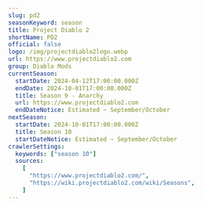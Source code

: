 ```yaml
---
slug: pd2
seasonKeyword: season
title: Project Diablo 2
shortName: PD2
official: false
logo: /img/projectdiablo2logo.webp
url: https://www.projectdiablo2.com
group: Diablo Mods
currentSeason:
  startDate: 2024-04-12T17:00:00.000Z
  endDate: 2024-10-01T17:00:00.000Z
  title: Season 9 - Anarchy
  url: https://www.projectdiablo2.com
  endDateNotice: Estimated ~ September/October
nextSeason:
  startDate: 2024-10-01T17:00:00.000Z
  title: Season 10
  startDateNotice: Estimated ~ September/October
crawlerSettings:
  keywords: ["season 10"]
  sources:
    [
      "https://www.projectdiablo2.com/",
      "https://wiki.projectdiablo2.com/wiki/Seasons",
    ]
---
```

